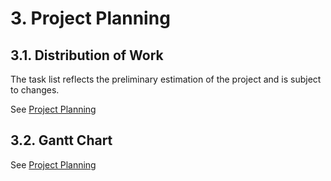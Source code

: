 # 3. Project Planning

## 3.1. Distribution of Work

The task list reflects the preliminary estimation of the project and is subject to changes.

See [Project Planning](./79_wil1_prop-resources/03_project-planning.xlsx)

## 3.2. Gantt Chart

See [Project Planning](./79_wil1_prop-resources/03_project-planning.xlsx)

<!-- Important Dates:
Proposal report: 19/9
Monthly reports: 31/10, 29/11, 15/1
Progress report: 14/2
Final report & self assessment report: 15/4
Poster: 23/4
Presentation: late April -->
